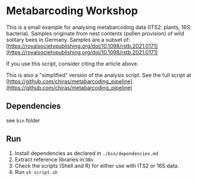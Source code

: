 # Metabarcoding Workshop

This is a small example for analysing metabarcoding data (ITS2: plants, 16S: bacteria). Samples originate from nest contents (pollen provision) of wild solitary bees in Germany. Samples are a subset of: [https://royalsocietypublishing.org/doi/10.1098/rstb.2021.0171](https://royalsocietypublishing.org/doi/10.1098/rstb.2021.0171)

If you use this script, consider citing the article above.

This is also a "simplified" version of the analysis script. See the full script at [https://github.com/chiras/metabarcoding_pipeline](https://github.com/chiras/metabarcoding_pipeline)

## Dependencies
see ```bin``` folder

## Run

1) Install dependencies as declared in ```./bin/dependencies.md```
2) Extract reference libraries in ```DBs```
3) Check the scripts (Shell and R) for either use with ITS2 or 16S data.
4) Run ```sh script.sh``` 
